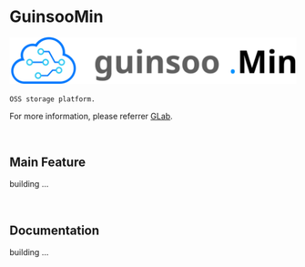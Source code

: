 # GuinsooMin

![logo](./public/guinsoomin-top.svg)

`OSS storage platform.`

For more information, please referrer [GLab](https://guinsoolab.github.io/glab/).

<br/>

## Main Feature

building ...

<br/>

## Documentation

building …
